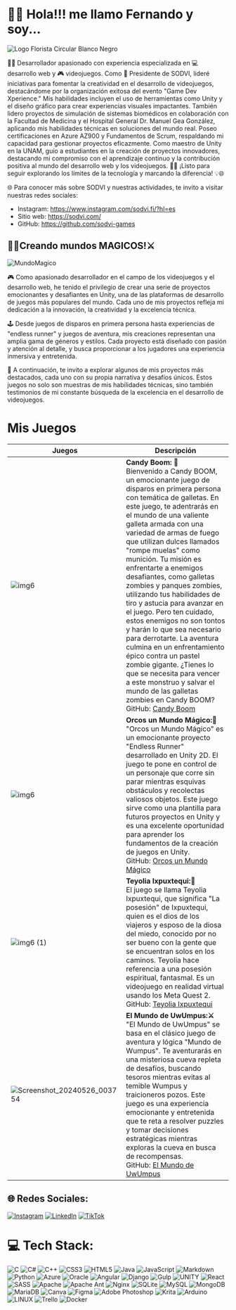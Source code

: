 # 🧙‍♂️ Hola!!! me llamo Fernando y soy...
![Logo Florista Circular Blanco Negro](https://github.com/FernandoREX/FernandoREX/assets/74227680/1311050d-5154-40d3-8b68-bee03b4ee469)

👨‍💻 Desarrollador apasionado con experiencia especializada en 💻 desarrollo web y 🎮 videojuegos. Como 🚀 Presidente de SODVI, lideré iniciativas para fomentar la creatividad en el desarrollo de videojuegos, destacándome por la organización exitosa del evento "Game Dev Xperience." Mis habilidades incluyen el uso de herramientas como Unity y el diseño gráfico para crear experiencias visuales impactantes. También lidero proyectos de simulación de sistemas biomédicos en colaboración con la Facultad de Medicina y el Hospital General Dr. Manuel Gea González, aplicando mis habilidades técnicas en soluciones del mundo real. Poseo certificaciones en Azure AZ900 y Fundamentos de Scrum, respaldando mi capacidad para gestionar proyectos eficazmente. Como maestro de Unity en la UNAM, guío a estudiantes en la creación de proyectos innovadores, destacando mi compromiso con el aprendizaje continuo y la contribución positiva al mundo del desarrollo web y los videojuegos. 🚀✨ ¡Listo para seguir explorando los límites de la tecnología y marcando la diferencia! 💡🌐

🌐 Para conocer más sobre SODVI y nuestras actividades, te invito a visitar nuestras redes sociales:<br>

* Instagram: https://www.instagram.com/sodvi.fi/?hl=es
* Sitio web: https://sodvi.com/
* GitHub: https://github.com/sodvi-games

## 🧟‍♀️Creando mundos MAGICOS!⚔
![MundoMagico](https://github.com/FernandoREX/FernandoREX/assets/74227680/316b33c7-dba4-47a8-be99-bd7bcbf5562b)

🎮 Como apasionado desarrollador en el campo de los videojuegos y el desarrollo web, he tenido el privilegio de crear una serie de proyectos emocionantes y desafiantes en Unity, una de las plataformas de desarrollo de juegos más populares del mundo. Cada uno de mis proyectos refleja mi dedicación a la innovación, la creatividad y la excelencia técnica.

🕹 Desde juegos de disparos en primera persona hasta experiencias de "endless runner" y juegos de aventura, mis creaciones representan una amplia gama de géneros y estilos. Cada proyecto está diseñado con pasión y atención al detalle, y busca proporcionar a los jugadores una experiencia inmersiva y entretenida.

🎯 A continuación, te invito a explorar algunos de mis proyectos más destacados, cada uno con su propia narrativa y desafíos únicos. Estos juegos no solo son muestras de mis habilidades técnicas, sino también testimonios de mi constante búsqueda de la excelencia en el desarrollo de videojuegos.

# Mis Juegos

| Juegos | Descripción |
| --- | --- |
| ![img6](https://github.com/FernandoREX/FernandoREX/assets/74227680/8201b567-ec71-4c38-9d56-f4cd0ecfefe6)| **Candy Boom: 🍭**<br>Bienvenido a Candy BOOM, un emocionante juego de disparos en primera persona con temática de galletas. En este juego, te adentrarás en el mundo de una valiente galleta armada con una variedad de armas de fuego que utilizan dulces llamados "rompe muelas" como munición. Tu misión es enfrentarte a enemigos desafiantes, como galletas zombies y panques zombies, utilizando tus habilidades de tiro y astucia para avanzar en el juego. Pero ten cuidado, estos enemigos no son tontos y harán lo que sea necesario para derrotarte. La aventura culmina en un enfrentamiento épico contra un pastel zombie gigante. ¿Tienes lo que se necesita para vencer a este monstruo y salvar el mundo de las galletas zombies en Candy BOOM?<br>GitHub: [Candy Boom](https://github.com/FernandoREX/CandyBOOM) |
|![img6](https://github.com/FernandoREX/FernandoREX/assets/74227680/fad3a1ad-a0ab-4fc4-adc5-67a97d0d02b3)| **Orcos un Mundo Mágico:🏹**<br>"Orcos un Mundo Mágico" es un emocionante proyecto "Endless Runner" desarrollado en Unity 2D. El juego te pone en control de un personaje que corre sin parar mientras esquivas obstáculos y recolectas valiosos objetos. Este juego sirve como una plantilla para futuros proyectos en Unity y es una excelente oportunidad para aprender los fundamentos de la creación de juegos en Unity.<br>GitHub: [Orcos un Mundo Mágico](https://github.com/FernandoREX/Orcos_Un_Mundo_Magico) |
|![img6 (1)](https://github.com/FernandoREX/FernandoREX/assets/74227680/524daceb-78b0-4b20-90f2-4562b38129fa) | **Teyolia Ixpuxtequi:👹**<br>El juego se llama Teyolia Ixpuxtequi, que significa "La posesión" de Ixpuxtequi, quien es el dios de los viajeros y esposo de la diosa del miedo, conocido por no ser bueno con la gente que se encuentran solos en los caminos. Teyolia hace referencia a una posesión espiritual, fantasmal. Es un videojuego en realidad virtual usando los Meta Quest 2.<br>GitHub: [Teyolia Ixpuxtequi](https://github.com/FernandoREX/Teyolia_Ixpuxtequi) |
|![Screenshot_20240526_003754](https://github.com/FernandoREX/FernandoREX/assets/74227680/44304e53-241b-421a-92d0-03bb88e52097)| **El Mundo de UwUmpus:⚔**<br>"El Mundo de UwUmpus" se basa en el clásico juego de aventura y lógica "Mundo de Wumpus". Te aventurarás en una misteriosa cueva repleta de desafíos, buscando tesoros mientras evitas al temible Wumpus y traicioneros pozos. Este juego es una experiencia emocionante y entretenida que te reta a resolver puzzles y tomar decisiones estratégicas mientras exploras la cueva en busca de recompensas.<br>GitHub: [El Mundo de UwUmpus](https://github.com/FernandoREX/The_world_of_UwUmpus_apk_beta) |


## 🌐 Redes Sociales:
[![Instagram](https://img.shields.io/badge/Instagram-%23E4405F.svg?logo=Instagram&logoColor=white)](https://instagram.com/fer_rex/?hl=es) [![LinkedIn](https://img.shields.io/badge/LinkedIn-%230077B5.svg?logo=linkedin&logoColor=white)](https://linkedin.com/in//fernando-rosas-g-591891250/) [![TikTok](https://img.shields.io/badge/TikTok-%23000000.svg?logo=TikTok&logoColor=white)](https://tiktok.com/@_r_e_x__) 

# 💻 Tech Stack:
![C](https://img.shields.io/badge/c-%2300599C.svg?style=plastic&logo=c&logoColor=white) ![C#](https://img.shields.io/badge/c%23-%23239120.svg?style=plastic&logo=c-sharp&logoColor=white) ![C++](https://img.shields.io/badge/c++-%2300599C.svg?style=plastic&logo=c%2B%2B&logoColor=white) ![CSS3](https://img.shields.io/badge/css3-%231572B6.svg?style=plastic&logo=css3&logoColor=white) ![HTML5](https://img.shields.io/badge/html5-%23E34F26.svg?style=plastic&logo=html5&logoColor=white) ![Java](https://img.shields.io/badge/java-%23ED8B00.svg?style=plastic&logo=java&logoColor=white) ![JavaScript](https://img.shields.io/badge/javascript-%23323330.svg?style=plastic&logo=javascript&logoColor=%23F7DF1E) ![Markdown](https://img.shields.io/badge/markdown-%23000000.svg?style=plastic&logo=markdown&logoColor=white) ![Python](https://img.shields.io/badge/python-3670A0?style=plastic&logo=python&logoColor=ffdd54) ![Azure](https://img.shields.io/badge/azure-%230072C6.svg?style=plastic&logo=azure-devops&logoColor=white) ![Oracle](https://img.shields.io/badge/Oracle-F80000?style=plastic&logo=oracle&logoColor=white) ![Angular](https://img.shields.io/badge/angular-%23DD0031.svg?style=plastic&logo=angular&logoColor=white) ![Django](https://img.shields.io/badge/django-%23092E20.svg?style=plastic&logo=django&logoColor=white) ![Gulp](https://img.shields.io/badge/GULP-%23CF4647.svg?style=plastic&logo=gulp&logoColor=white) ![UNITY](https://img.shields.io/badge/Unity-%2320232a.svg?style=plastic&logo=unity&logoColor=white) ![React](https://img.shields.io/badge/react-%2320232a.svg?style=plastic&logo=react&logoColor=%2361DAFB) ![SASS](https://img.shields.io/badge/SASS-hotpink.svg?style=plastic&logo=SASS&logoColor=white) ![Apache](https://img.shields.io/badge/apache-%23D42029.svg?style=plastic&logo=apache&logoColor=white) ![Apache Ant](https://img.shields.io/badge/Apache%20Ant-A81C7D?style=plastic&logo=Apache%20Ant&logoColor=white) ![Nginx](https://img.shields.io/badge/nginx-%23009639.svg?style=plastic&logo=nginx&logoColor=white) ![SQLite](https://img.shields.io/badge/sqlite-%2307405e.svg?style=plastic&logo=sqlite&logoColor=white) ![MySQL](https://img.shields.io/badge/mysql-%2300f.svg?style=plastic&logo=mysql&logoColor=white) ![MongoDB](https://img.shields.io/badge/MongoDB-%234ea94b.svg?style=plastic&logo=mongodb&logoColor=white) ![MariaDB](https://img.shields.io/badge/MariaDB-003545?style=plastic&logo=mariadb&logoColor=white) ![Canva](https://img.shields.io/badge/Canva-%2300C4CC.svg?style=plastic&logo=Canva&logoColor=white) 	![Figma](https://img.shields.io/badge/figma-%23F24E1E.svg?style=plastic&logo=figma&logoColor=white) ![Adobe Photoshop](https://img.shields.io/badge/adobephotoshop-%2331A8FF.svg?style=plastic&logo=adobephotoshop&logoColor=white) ![Krita](https://img.shields.io/badge/Krita-203759?style=plastic&logo=krita&logoColor=EEF37B) ![Arduino](https://img.shields.io/badge/-Arduino-00979D?style=plastic&logo=Arduino&logoColor=white) ![LINUX](https://img.shields.io/badge/Linux-FCC624?style=plastic&logo=linux&logoColor=black) ![Trello](https://img.shields.io/badge/Trello-%23026AA7.svg?style=plastic&logo=Trello&logoColor=white) ![Docker](https://img.shields.io/badge/docker-%230db7ed.svg?style=plastic&logo=docker&logoColor=white)
